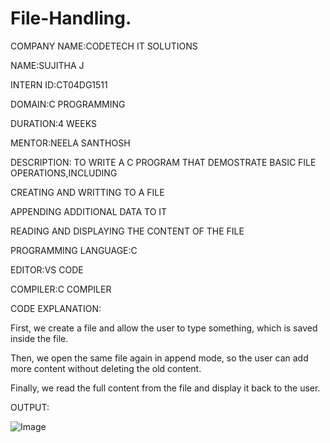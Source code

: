# File-Handling.
COMPANY NAME:CODETECH IT SOLUTIONS

NAME:SUJITHA J

INTERN ID:CT04DG1511

DOMAIN:C PROGRAMMING

DURATION:4 WEEKS

MENTOR:NEELA SANTHOSH

DESCRIPTION: TO WRITE A C PROGRAM THAT DEMOSTRATE BASIC FILE OPERATIONS,INCLUDING

CREATING AND WRITTING TO A FILE

APPENDING ADDITIONAL DATA TO IT

READING AND DISPLAYING THE CONTENT OF THE FILE

PROGRAMMING LANGUAGE:C

EDITOR:VS CODE

COMPILER:C COMPILER

CODE EXPLANATION:

First, we create a file and allow the user to type something, which is saved inside the file.

Then, we open the same file again in append mode, so the user can add more content without deleting the old content.

Finally, we read the full content from the file and display it back to the user.

OUTPUT:

![Image](https://github.com/user-attachments/assets/f9a55bec-4e7c-486f-8a26-8f737005b89d)


